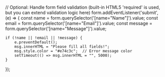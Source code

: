 // Optional: Handle form field validation (built-in HTML5 'required' is used, but you can extend validation logic here)
form.addEventListener('submit', (e) => {
    const name = form.querySelector('[name="Name"]').value;
    const email = form.querySelector('[name="Email"]').value;
    const message = form.querySelector('[name="Message"]').value;

    if (!name || !email || !message) {
        e.preventDefault();
        msg.innerHTML = "Please fill all fields!";
        msg.style.color = "#e74c3c";  // Error message color
        setTimeout(() => msg.innerHTML = "", 5000);
    }
});

